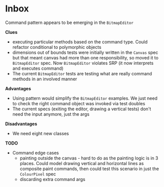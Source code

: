 Inbox
========

Command pattern appears to be emerging in the `BitmapEditor`

**Clues**
   - executing particular methods based on the command type.
     Could refactor conditional to polymorphic objects
   - dimensions out of bounds tests were initially written in
     the `Canvas` spec but that meant canvas had more than one
     responsibility, so moved it to `BitmapEditor` spec. Now
     `BitmapEditor` violates SRP (it now interprets and executes
     command)
   - The current `BitmapEditor` tests are testing what are really command
     methods in an involved manner

**Advantages**
   - Using pattern would simplify the `BitmapEditor` examples. We just need to check
     the right command object was invoked via test doubles
   - The current specs (exiting the editor, drawing a vertical tests) don't need the input
     anymore, just the args

**Disadvantages**
   - We need eight new classes

**TODO**
 - Command edge cases
     - painting outside the canvas - hard to do as the painting logic is in 3 places.
       Could model drawing vertical and horizontal lines as composite paint commands,
       then could test this scenario in just the `ColourPixel` spec
     - discarding extra command args

